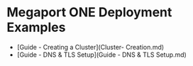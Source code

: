 # Megaport ONE Deployment Examples

- [Guide - Creating a Cluster](Cluster- Creation.md)
- [Guide - DNS & TLS Setup](Guide - DNS & TLS Setup.md)